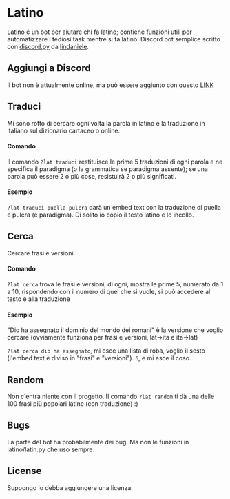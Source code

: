 # Latino

Latino é un bot per aiutare chi fa latino; contiene funzioni utili per automatizzare i tediosi task mentre si fa latino. Discord bot semplice scritto con [discord.py](https://discordpy.readthedocs.io/) da [lindaniele](https://github.com/lindaniele/).

## Aggiungi a Discord

Il bot non è attualmente online, ma può essere aggiunto con questo [LINK](https://discord.com/api/oauth2/authorize?client_id=843959367115341876&permissions=2148001856&scope=bot)

## Traduci

Mi sono rotto di cercare ogni volta la parola in latino e la traduzione in italiano sul dizionario cartaceo o online. 

#### Comando

Il comando `?lat traduci` restituisce le prime 5 traduzioni di ogni parola e ne specifica il paradigma (o la grammatica se paradigma assente); se una parola può essere 2 o più cose, resistuirà 2 o più significati.

#### Esempio

`?lat traduci puella pulcra` darà un embed text con la traduzione di puella e pulcra (e paradigma). Di solito io copio il testo latino e lo incollo.

## Cerca

Cercare frasi e versioni

#### Comando

`?lat cerca` trova le frasi e versioni, di ogni, mostra le prime 5, numerato da 1 a 10, rispondendo con il numero di quel che si vuole, si può accedere al testo e alla traduzione

#### Esempio

"Dio ha assegnato il dominio del mondo dei romani" è la versione che voglio cercare (ovviamente funziona per frasi e versioni, lat->ita e ita->lat)

`?lat cerca dio ha assegnato`, mi esce una lista di roba, voglio il sesto (l'embed text è diviso in "frasi" e "versioni"). `6`, e mi esce il coso.

## Random

Non c'entra niente con il progetto. Il comando `?lat random` ti dà una delle 100 frasi più popolari latine (con traduzione) :)

## Bugs

La parte del bot ha probabilmente dei bug. Ma non le funzioni in latino/latin.py che uso sempre.

## License
Suppongo io debba aggiungere una licenza.
